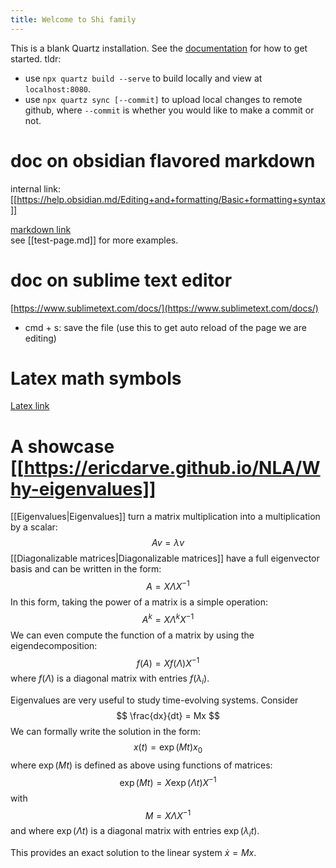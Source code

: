 ```yaml
---
title: Welcome to Shi family
---
```


This is a blank Quartz installation.
See the [documentation](https://quartz.jzhao.xyz) for how to get started.
tldr: 
* use `npx quartz build --serve` to build locally and view at `localhost:8080`.
* use `npx quartz sync [--commit]` to upload local changes to remote github, where `--commit`  is whether you would like to make a commit or not.

# doc on obsidian flavored markdown
internal link: [[https://help.obsidian.md/Editing+and+formatting/Basic+formatting+syntax]]

[markdown link](https://help.obsidian.md/Editing+and+formatting/Basic+formatting+syntax)  
see [[test-page.md]] for more examples.

# doc on sublime text editor
[https://www.sublimetext.com/docs/](https://www.sublimetext.com/docs/) 
* cmd + s: save the file (use this to get auto reload of the page we are editing)

# Latex math symbols
[Latex link]()

# A showcase [[https://ericdarve.github.io/NLA/Why-eigenvalues]]
[[Eigenvalues|Eigenvalues]] turn a matrix multiplication into a multiplication by a scalar:
$$
A v = \lambda v
$$
[[Diagonalizable matrices|Diagonalizable matrices]] have a full eigenvector basis and can be written in the form:
$$
A = X \Lambda X^{-1}
$$
In this form, taking the power of a matrix is a simple operation:
$$
A^k = X \Lambda^k X^{-1}
$$
We can even compute the function of a matrix by using the eigendecomposition:
$$
f(A) = X f(\Lambda) X^{-1}
$$
where $f(\Lambda)$ is a diagonal matrix with entries $f(\lambda_i)$.

Eigenvalues are very useful to study time-evolving systems. Consider
$$
\frac{dx}{dt} = Mx
$$
We can formally write the solution in the form:
$$
x(t) = \exp(Mt) x_0
$$
where $\exp(Mt)$ is defined as above using functions of matrices:
$$
\exp(Mt) = X \exp(\Lambda t) X^{-1}
$$
with
$$
M = X \Lambda X^{-1}
$$
and where $\exp(\Lambda t)$ is a diagonal matrix with entries $\exp(\lambda_i t)$.

This provides an exact solution to the linear system $\dot{x} = Mx$.
